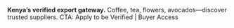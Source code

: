 **Kenya’s verified export gateway.**
Coffee, tea, flowers, avocados—discover trusted suppliers.
CTA: Apply to be Verified | Buyer Access
